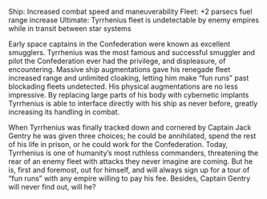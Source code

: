 Ship: Increased combat speed and maneuverability
Fleet: +2 parsecs fuel range increase
Ultimate: Tyrrhenius fleet is undetectable by enemy empires while in transit between star systems

Early space captains in the Confederation were known as excellent smugglers.  Tyrrhenius was the most famous and successful smuggler and pilot the Confederation ever had the privilege, and displeasure, of encountering.  Massive ship augmentations gave his renegade fleet increased range and unlimited cloaking, letting him make “fun runs” past blockading fleets undetected.  His physical augmentations are no less impressive.  By replacing large parts of his body with cybernetic implants Tyrrhenius is able to interface directly with his ship as never before, greatly increasing its handling in combat.

When Tyrrhenius was finally tracked down and cornered by Captain Jack Gentry he was given three choices; he could be annihilated, spend the rest of his life in prison, or he could work for the Confederation.  Today, Tyrrhenius is one of humanity’s most ruthless commanders, threatening the rear of an enemy fleet with attacks they never imagine are coming.  But he is, first and foremost, out for himself, and will always sign up for a tour of “fun runs” with any empire willing to pay his fee.  Besides, Captain Gentry will never find out, will he?